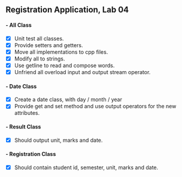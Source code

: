## Registration Application, Lab 04

#### - All Class
- [x] Unit test all classes.
- [x] Provide setters and getters.
- [x] Move all implementations to cpp files.
- [x] Modify all to strings.
- [x] Use getline to read and compose words.
- [x] Unfriend all overload input and output stream operator.

#### - Date Class
- [x] Create a date class, with day / month / year
- [x] Provide get and set method and use output operators for the new attributes.

#### - Result Class
- [x] Should output unit, marks and date.

#### - Registration Class
- [x] Should contain student id, semester, unit, marks and date.
